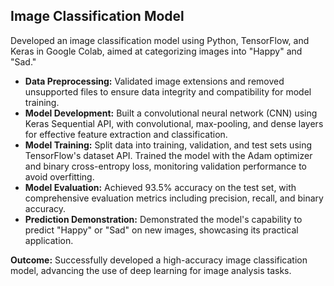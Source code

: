 <h2>Image Classification Model</h2>

<p>Developed an image classification model using Python, TensorFlow, and Keras in Google Colab, aimed at categorizing images into "Happy" and "Sad."</p>

<ul>
    <li><b>Data Preprocessing:</b> Validated image extensions and removed unsupported files to ensure data integrity and compatibility for model training.</li>
    <li><b>Model Development:</b> Built a convolutional neural network (CNN) using Keras Sequential API, with convolutional, max-pooling, and dense layers for effective feature extraction and classification.</li>
    <li><b>Model Training:</b> Split data into training, validation, and test sets using TensorFlow's dataset API. Trained the model with the Adam optimizer and binary cross-entropy loss, monitoring validation performance to avoid overfitting.</li>
    <li><b>Model Evaluation:</b> Achieved 93.5% accuracy on the test set, with comprehensive evaluation metrics including precision, recall, and binary accuracy.</li>
    <li><b>Prediction Demonstration:</b> Demonstrated the model's capability to predict "Happy" or "Sad" on new images, showcasing its practical application.</li>
</ul>

<p><b>Outcome:</b> Successfully developed a high-accuracy image classification model, advancing the use of deep learning for image analysis tasks.</p>
